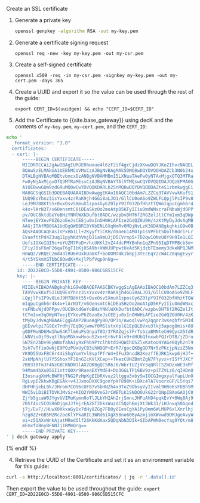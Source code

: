 Create an SSL certificate

1. Generate a private key

    ```sh
    openssl genpkey -algorithm RSA -out my-key.pem
    ```
2. Generate a certificate signing request

    ```
    openssl req -new -key my-key.pem -out my-csr.pem
    ```
3. Create a self-signed certificate 

    ```
    openssl x509 -req -in my-csr.pem -signkey my-key.pem -out my-cert.pem -days 365
    ```

4. Create a UUID and export it so the value can be used through the rest of the guide:

    ```
    export CERT_ID=$(uuidgen) && echo "CERT_ID=$CERT_ID"
    ```

4. Add the Certificate to {{site.base_gateway}} using decK and the contents of `my-key.pem`, `my-cert.pem`, and the `CERT_ID`:


<!-- {% if page.works_on contains 'konnect' %}
```sh
echo '
  _format_version: "3.0"
  certificates:
  - cert: |-
      -----BEGIN CERTIFICATE-----
      MIIDRTCCAi2gAwIBAgIUMJERhwxue4l6zF2if4gcCjdzXKwwDQYJKoZIhvcNAQEL
      BQAwSzELMAkGA1UEBhMCVVMxCzAJBgNVBAgMAk5DMQ8wDQYDVQQHDAZCb3N0b24x
      DTALBgNVBAoMBEtvbmcxDzANBgNVBAMMBm15LXNuaTAeFw0yNTAxMjgxOTQ3MTRa
      Fw0yNjAxMjgxOTQ3MTRaMEsxCzAJBgNVBAYTAlVTMQswCQYDVQQIDAJOQzEPMA0G
      A1UEBwwGQm9zdG9uMQ0wCwYDVQQKDARLb25nMQ8wDQYDVQQDDAZteS1zbmkwggEi
      MA0GCSqGSIb3DQEBAQUAA4IBDwAwggEKAoIBAQC10bdAm7LZZCq3TAVVvwkKufS1
      1UQ9EsYhnz3isYxxv4zrRaK9jh4GGi8aLJO1/GllCU0oASo9ZWLFLQpjlPsIP9v8
      LeJ9M7B8Kt55+0uxOsv5XmuX1zposGy6Z0lpY9If032bfHhztTQWmIqpuCgmh6r4
      k4x+lArN3T/v6OensmtC6iDEaSHzOo2moAtpD5KFyIIiuOmdWNxcraFNbuWjdOPP
      pv/OUC8ktdGeYoBHzYNNlWXkDufbt0ADC/wzpbvDHT6f2RGZelJttCYm1xm3qDWp
      NTeejEYXevP6Z6zoEeJsCEEju0xInOHWHiAPIze2GdQZ6U0H/4zKtMyDyJdvAgMB
      AAGjITAfMB0GA1UdDgQWBBRI8YKbENL6XqNmRv0MQjNvLzK3GDANBgkqhkiG9w0B
      AQsFAAOCAQEAsIVPxHb1Ll+2KyyftiCKH/dmaeG14MOIp1sVPFbt5DolhBdriFLr
      EVaefttPd4Z3uq11pyhKdhVmjDJ1a9mUJjD5CVrnp5+7D2qw1QNzU8Y9H9Io1LOI
      Uofs1OXoIQI5c+oYUZM7PoD+/hcUKKl2vZ44dcPMYBnhn1qZPn95IqDTMPBcbSm+
      CFiyJ8sF6mF26qaT6gTIbKjOSA9b+XWWJUPpwtUxAd5KjdzbTEmemy3dkeNPQJNM
      HnWQz/VRQEC2md43lRU6KUxhUamXf+boOOMT4k1b8pj3tEcEqY2cW4CZ8qGgEvyr
      4/t5YSkmXGTbbC8QwdK+MxjlPbfVqp9nUg==
      -----END CERTIFICATE-----
    id: 2D22E0CD-55D8-4901-8500-986C6B515CFC
    key: |-
      -----BEGIN PRIVATE KEY-----
      MIIEvAIBADANBgkqhkiG9w0BAQEFAASCBKYwggSiAgEAAoIBAQC10bdAm7LZZCq3
      TAVVvwkKufS11UQ9EsYhnz3isYxxv4zrRaK9jh4GGi8aLJO1/GllCU0oASo9ZWLF
      LQpjlPsIP9v8LeJ9M7B8Kt55+0uxOsv5XmuX1zposGy6Z0lpY9If032bfHhztTQW
      mIqpuCgmh6r4k4x+lArN3T/v6OensmtC6iDEaSHzOo2moAtpD5KFyIIiuOmdWNxc
      raFNbuWjdOPPpv/OUC8ktdGeYoBHzYNNlWXkDufbt0ADC/wzpbvDHT6f2RGZelJt
      tCYm1xm3qDWpNTeejEYXevP6Z6zoEeJsCEEju0xInOHWHiAPIze2GdQZ6U0H/4zK
      tMyDyJdvAgMBAAECggEAKP2BueAgPyB0/OP3o/AwoqlvwPq2qqor3vKeqhfrGM3d
      gEEvwlpi7G9ExTrdhj7EqBGjwmwY0MSlstxHplG1EpQLDVxu3lkj5apog8mis+8U
      g0DFMvND6Mw1hwS4KTlm6uPsQnyaT0O/3YRAZqjs7FrTsbzaBMNteCH0QysX5tdR
      LNNViuOjfBvqtlNqoMGkxwHxou52xo+Er6vFAlv9+dHUbQfnxwbPQJrDTB/jZDru
      SN7En2bDv9EyWNofahAiy9xFhb9PtclhktdiHQWIhD5ZlxKatoU4YAGe6Qyh2nl9
      3sh7vTfioOwNjE9POzPUxUyCB3ihN9QP+ErR7/gocQKBgQD7N+5zPKcjpNzzZ5Nn
      YK9D55UxFBC6r44iShgYomYvl8spfPfrW4+IFuJDncdB2KezffEJRK1kwp6jHJf+
      2skMpNhjlU7f5ShoxYF3BnGIcKVlXCep++TkezCUHZBmtZgN7FYyvx+rISfYJXCY
      7BH3I0TmJF4NzGBCKNDN1lAX2QKBgQC5R6J0/WbrIUZjVY3qQRlCSZmDzxWE3kMf
      94Mam4bXu05GIinttQ0Xr9RaeaEXYMdE4+Do3GGLTP16BV9z+piTZVLz6/qIHDnO
      I3osnagXmMcBWF0jTNG2PzHpKgEIbRXvuz2ltggu3xbySwIOCGImgxyalYapLUnO
      RgLvpE2khwKBgEGAk+v4JJxmoDXXC9gonYpXF890K+iBXc4TA7VoorxGF/L5Yqs7
      dHFHhjebLBk/JHrom7CO96cOF87v5bHN2h4x3ToZ9DbsyVyIIvml9HRe6sFDBhSM
      WWI5vLDiBITDVKJMvSz+KIO2YW06VeGJrCWETLK1SNDQOUkG22rQNpIBAoGAOjC0
      Zjfb5gcaW0JYgvUVIMuKymn0oTlJLbYH2Ah2rjSmncJHFuAhD4pqkEvY+0Wq8Aj9
      70Sf4ic5COS9GOjgmJJfHjrEAZGT2hksWuzdCSQzhEmjXt3Wk31/iHJnxqS0Ggnd
      j7j/EvF//HLwX0XkxaGyDx7dHy8ZGg7FB0y8EesCgYA1Py0mm6WLMUP6xlXnrlhj
      hzg8ZZ+GB5MZRc2oeKlYPkaRIC3WRd6iXgX58no60ByAzmjimXWvwd9DMJgeAvyW
      ei+z5QAXvWnkAjatMRedOlf26KkKdAax5QDqNbN3DIk+SIbAPWN0ecYag9YQt/m8
      mFmxfVBnyBFNNIj1RMmQrg==
      -----END PRIVATE KEY-----
' | deck gateway apply - \
  --konnect-token $KONNECT_TOKEN \
  --konnect-control-plane-name $KONNECT_CP_NAME
{% if page.works_on contains 'on-prem' %}
{% endif %} -->

```sh
echo '
  _format_version: "3.0"
  certificates:
  - cert: |-
      -----BEGIN CERTIFICATE-----
      MIIDRTCCAi2gAwIBAgIUMJERhwxue4l6zF2if4gcCjdzXKwwDQYJKoZIhvcNAQEL
      BQAwSzELMAkGA1UEBhMCVVMxCzAJBgNVBAgMAk5DMQ8wDQYDVQQHDAZCb3N0b24x
      DTALBgNVBAoMBEtvbmcxDzANBgNVBAMMBm15LXNuaTAeFw0yNTAxMjgxOTQ3MTRa
      Fw0yNjAxMjgxOTQ3MTRaMEsxCzAJBgNVBAYTAlVTMQswCQYDVQQIDAJOQzEPMA0G
      A1UEBwwGQm9zdG9uMQ0wCwYDVQQKDARLb25nMQ8wDQYDVQQDDAZteS1zbmkwggEi
      MA0GCSqGSIb3DQEBAQUAA4IBDwAwggEKAoIBAQC10bdAm7LZZCq3TAVVvwkKufS1
      1UQ9EsYhnz3isYxxv4zrRaK9jh4GGi8aLJO1/GllCU0oASo9ZWLFLQpjlPsIP9v8
      LeJ9M7B8Kt55+0uxOsv5XmuX1zposGy6Z0lpY9If032bfHhztTQWmIqpuCgmh6r4
      k4x+lArN3T/v6OensmtC6iDEaSHzOo2moAtpD5KFyIIiuOmdWNxcraFNbuWjdOPP
      pv/OUC8ktdGeYoBHzYNNlWXkDufbt0ADC/wzpbvDHT6f2RGZelJttCYm1xm3qDWp
      NTeejEYXevP6Z6zoEeJsCEEju0xInOHWHiAPIze2GdQZ6U0H/4zKtMyDyJdvAgMB
      AAGjITAfMB0GA1UdDgQWBBRI8YKbENL6XqNmRv0MQjNvLzK3GDANBgkqhkiG9w0B
      AQsFAAOCAQEAsIVPxHb1Ll+2KyyftiCKH/dmaeG14MOIp1sVPFbt5DolhBdriFLr
      EVaefttPd4Z3uq11pyhKdhVmjDJ1a9mUJjD5CVrnp5+7D2qw1QNzU8Y9H9Io1LOI
      Uofs1OXoIQI5c+oYUZM7PoD+/hcUKKl2vZ44dcPMYBnhn1qZPn95IqDTMPBcbSm+
      CFiyJ8sF6mF26qaT6gTIbKjOSA9b+XWWJUPpwtUxAd5KjdzbTEmemy3dkeNPQJNM
      HnWQz/VRQEC2md43lRU6KUxhUamXf+boOOMT4k1b8pj3tEcEqY2cW4CZ8qGgEvyr
      4/t5YSkmXGTbbC8QwdK+MxjlPbfVqp9nUg==
      -----END CERTIFICATE-----
    id: 2D22E0CD-55D8-4901-8500-986C6B515CFC
    key: |-
      -----BEGIN PRIVATE KEY-----
      MIIEvAIBADANBgkqhkiG9w0BAQEFAASCBKYwggSiAgEAAoIBAQC10bdAm7LZZCq3
      TAVVvwkKufS11UQ9EsYhnz3isYxxv4zrRaK9jh4GGi8aLJO1/GllCU0oASo9ZWLF
      LQpjlPsIP9v8LeJ9M7B8Kt55+0uxOsv5XmuX1zposGy6Z0lpY9If032bfHhztTQW
      mIqpuCgmh6r4k4x+lArN3T/v6OensmtC6iDEaSHzOo2moAtpD5KFyIIiuOmdWNxc
      raFNbuWjdOPPpv/OUC8ktdGeYoBHzYNNlWXkDufbt0ADC/wzpbvDHT6f2RGZelJt
      tCYm1xm3qDWpNTeejEYXevP6Z6zoEeJsCEEju0xInOHWHiAPIze2GdQZ6U0H/4zK
      tMyDyJdvAgMBAAECggEAKP2BueAgPyB0/OP3o/AwoqlvwPq2qqor3vKeqhfrGM3d
      gEEvwlpi7G9ExTrdhj7EqBGjwmwY0MSlstxHplG1EpQLDVxu3lkj5apog8mis+8U
      g0DFMvND6Mw1hwS4KTlm6uPsQnyaT0O/3YRAZqjs7FrTsbzaBMNteCH0QysX5tdR
      LNNViuOjfBvqtlNqoMGkxwHxou52xo+Er6vFAlv9+dHUbQfnxwbPQJrDTB/jZDru
      SN7En2bDv9EyWNofahAiy9xFhb9PtclhktdiHQWIhD5ZlxKatoU4YAGe6Qyh2nl9
      3sh7vTfioOwNjE9POzPUxUyCB3ihN9QP+ErR7/gocQKBgQD7N+5zPKcjpNzzZ5Nn
      YK9D55UxFBC6r44iShgYomYvl8spfPfrW4+IFuJDncdB2KezffEJRK1kwp6jHJf+
      2skMpNhjlU7f5ShoxYF3BnGIcKVlXCep++TkezCUHZBmtZgN7FYyvx+rISfYJXCY
      7BH3I0TmJF4NzGBCKNDN1lAX2QKBgQC5R6J0/WbrIUZjVY3qQRlCSZmDzxWE3kMf
      94Mam4bXu05GIinttQ0Xr9RaeaEXYMdE4+Do3GGLTP16BV9z+piTZVLz6/qIHDnO
      I3osnagXmMcBWF0jTNG2PzHpKgEIbRXvuz2ltggu3xbySwIOCGImgxyalYapLUnO
      RgLvpE2khwKBgEGAk+v4JJxmoDXXC9gonYpXF890K+iBXc4TA7VoorxGF/L5Yqs7
      dHFHhjebLBk/JHrom7CO96cOF87v5bHN2h4x3ToZ9DbsyVyIIvml9HRe6sFDBhSM
      WWI5vLDiBITDVKJMvSz+KIO2YW06VeGJrCWETLK1SNDQOUkG22rQNpIBAoGAOjC0
      Zjfb5gcaW0JYgvUVIMuKymn0oTlJLbYH2Ah2rjSmncJHFuAhD4pqkEvY+0Wq8Aj9
      70Sf4ic5COS9GOjgmJJfHjrEAZGT2hksWuzdCSQzhEmjXt3Wk31/iHJnxqS0Ggnd
      j7j/EvF//HLwX0XkxaGyDx7dHy8ZGg7FB0y8EesCgYA1Py0mm6WLMUP6xlXnrlhj
      hzg8ZZ+GB5MZRc2oeKlYPkaRIC3WRd6iXgX58no60ByAzmjimXWvwd9DMJgeAvyW
      ei+z5QAXvWnkAjatMRedOlf26KkKdAax5QDqNbN3DIk+SIbAPWN0ecYag9YQt/m8
      mFmxfVBnyBFNNIj1RMmQrg==
      -----END PRIVATE KEY-----
' | deck gateway apply - 
```

{% endif %}

4. Retrieve the UUID of the Certificate and set it as an environment variable for this guide: 

```sh
curl -s http://localhost:8001/certificates/ | jq -r '.data[].id'
```
Then export the value to be used throughout the guide:
 `export CERT_ID=2D22E0CD-55D8-4901-8500-986C6B515CFC`
